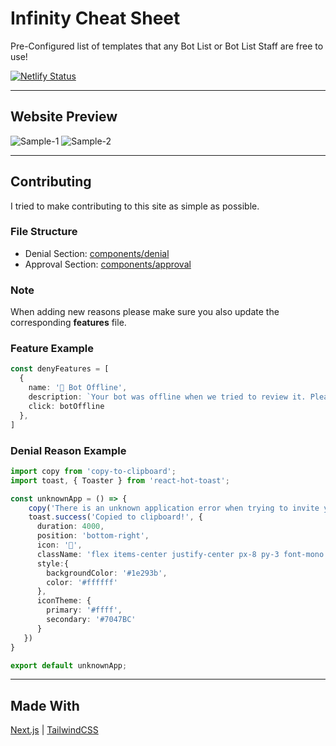 # Infinity Cheat Sheet
Pre-Configured list of templates that any Bot List or Bot List Staff are free to use!

[![Netlify Status](https://api.netlify.com/api/v1/badges/af5e50fd-05c3-4c55-aa6c-f43ba50f10ca/deploy-status)](https://app.netlify.com/sites/jolly-perlman-ff66de/deploys)

---

## Website Preview
![Sample-1](https://i.imgur.com/mN98bcG.png)
![Sample-2](https://i.imgur.com/Pw6Pob5.png)

---

## Contributing
I tried to make contributing to this site as simple as possible.

### File Structure
- Denial Section: [components/denial](./components/denial)
- Approval Section: [components/approval](./components/approval)

### Note
When adding new reasons please make sure you also update the corresponding **features** file.

### Feature Example
```ts
const denyFeatures = [
  {
    name: '📡 Bot Offline',
    description: `Your bot was offline when we tried to review it. Please get your bot online and re-apply.`,
    click: botOffline
  },
]
```

### Denial Reason Example
```ts
import copy from 'copy-to-clipboard';
import toast, { Toaster } from 'react-hot-toast';

const unknownApp = () => {
    copy('There is an unknown application error when trying to invite your bot. Please make sure that the application ID you entered is correct, you have a bot user with your application and your bot application wasnt deleted');
    toast.success('Copied to clipboard!', {
      duration: 4000,
      position: 'bottom-right',
      icon: '👏',
      className: 'flex items-center justify-center px-8 py-3 font-mono text-md font-medium text-color2 bg-dark border rounded border-slate-500',
      style:{
        backgroundColor: '#1e293b',
        color: '#ffffff'
      },
      iconTheme: {
        primary: '#ffff',
        secondary: '#7047BC'
      }
   })
}

export default unknownApp;
```


---

## Made With
[Next.js](https://nextjs.org/) | [TailwindCSS](https://tailwindcss.com/)
